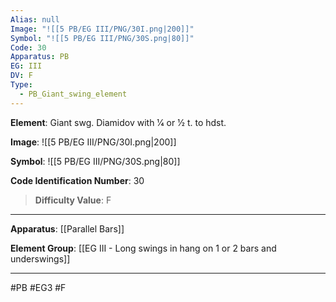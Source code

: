 ```yaml
---
Alias: null
Image: "![[5 PB/EG III/PNG/30I.png|200]]"
Symbol: "![[5 PB/EG III/PNG/30S.png|80]]"
Code: 30
Apparatus: PB
EG: III
DV: F
Type:
  - PB_Giant_swing_element
---
```

**Element**: Giant swg. Diamidov with 1⁄4 or 1⁄2 t. to hdst.

**Image**:
![[5 PB/EG III/PNG/30I.png|200]]

**Symbol**:
![[5 PB/EG III/PNG/30S.png|80]]

**Code Identification Number**: 30

>**Difficulty Value**: F

___
**Apparatus**: [[Parallel Bars]]

**Element Group**: [[EG III - Long swings in hang on 1 or 2 bars and underswings]]
___
#PB #EG3 #F
